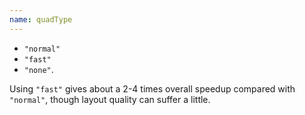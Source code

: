 ```yaml
---
name: quadType
---
```

* `"normal"`
* `"fast"`
* `"none"`. 

Using `"fast"` gives about a 2-4 times overall speedup compared with `"normal"`, 
though layout quality can suffer a little. 
